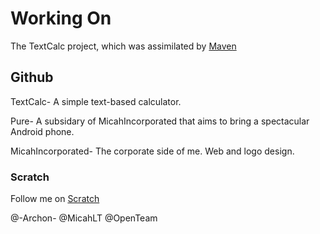 # Working On

The TextCalc project, which was assimilated by [Maven](mavenlibrary.weebly.com)

## Github
TextCalc- A simple text-based calculator.

Pure- A subsidary of MicahIncorporated that aims to bring a spectacular Android phone.

MicahIncorporated- The corporate side of me.  Web and logo design.

### Scratch
Follow me on [Scratch](https://scratch.mit.edu/)

@-Archon-
@MicahLT
@OpenTeam
